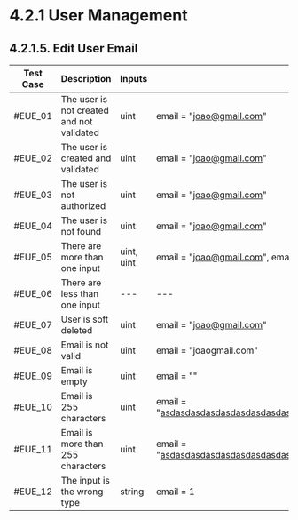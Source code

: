 # 4.2.1 User Management

## 4.2.1.5. Edit User Email

| **Test Case** | **Description** | **Inputs**     | **Input Values**                                                                            | **Expected Results**             | **Pass/Fail/Untested** |
|---------------------------------------|------|----------|---------------------------------------------------------------------------------------------------|--------------------------------------|------------------------|
| #EUE_01                   | The user is not created and not validated | uint | email = "<joao@gmail.com>" | StatusInternalServerError |  Untested|
| #EUE_02 | The user is created and validated | uint | email = "<joao@gmail.com>" | StatusOK |  Untested|
| #EUE_03 | The user is not authorized | uint | email = "<joao@gmail.com>" | StatusUnauthorized |  Untested|
| #EUE_04 | The user is not found | uint | email = "<joao@gmail.com>" | StatusNotFound |  Untested|
| #EUE_05 | There are more than one input | uint, uint | email = "<joao@gmail.com>", email2 = "<joao2@gmail.com>" | StatusBadRequest |  Untested|
| #EUE_06 | There are less than one input | --- | --- | StatusBadRequest |  Untested|
| #EUE_07 | User is soft deleted | uint | email = "<joao@gmail.com>" | StatusBadRequest |  Untested|
| #EUE_08 | Email is not valid | uint | email = "joaogmail.com" | StatusBadRequest |  Untested|
| #EUE_09 | Email is empty | uint | email = "" | StatusBadRequest |  Untested|
| #EUE_10 | Email is 255 characters | uint | email = "<asdasdasdasdasdasdasdasdasdasdasdasdasdasdasdasdasdasdasdasdasdasdasdasdasdasdasdasdasdasdasdasdasdasdasdasdasdasdasdasdasdasdasda@gmail.com>" | StatusBadRequest |  Untested|
| #EUE_11 | Email is more than 255 characters | uint | email = "<asdasdasdasdasdasdasdasdasdasdasdasdasdasdasdasdasdasdasdasdasdasdasdasdasdasdasdasdasdasdasdasdasdasdasdasdasdasdasdasdasdasdasdas@gmail.com>" | StatusBadRequest |  Untested|
| #EUE_12 | The input is the wrong type | string | email = 1 | StatusBadRequest |  Untested|
